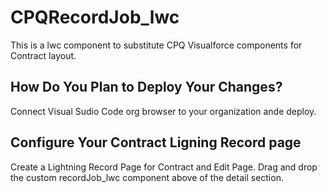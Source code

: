 # CPQRecordJob_lwc

This is a lwc component to substitute CPQ Visualforce components for Contract layout.

## How Do You Plan to Deploy Your Changes?

Connect Visual Sudio Code org browser to your organization ande deploy.

## Configure Your Contract Ligning Record page

Create a Lightning Record Page for Contract and Edit Page. Drag and drop the custom recordJob_lwc component above of the detail section.
